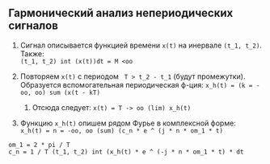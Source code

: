 ## Гармонический анализ непериодических сигналов

1. Сигнал описывается функцией времени `x(t)` на инервале `(t_1, t_2)`. Также:  
`(t_1, t_2) int (x(t))dt = M <oo`

2. Повторяем `x(t)` с периодом ` T > t_2 - t_1` (будут промежутки). Образуется вспомогательная периодическая ф-ция:
`x_h(t) = (k = -oo, oo) sum (x(t - kT)`

    1. Отсюда следует:
    `x(t) = T -> oo (lim) x_h(t)`

3. Функцию `x_h(t)` опишем рядом Фурье в комплексной форме:  
`x_h(t) = n = -oo, oo (sum) (c_n * e ^ (j * n * om_1 * t)`

`om_1 = 2 * pi / T`  
`c_n = 1 / T (t_1, t_2) int (x_h(t) * e ^ (-j * n * om_1 * t) * dt`